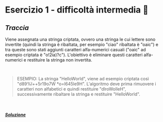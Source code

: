 # Esercizio 1 - difficoltà intermedia 📒

## ***Traccia***
Viene assegnata una stringa criptata, ovvero una stringa le cui lettere sono invertite (quindi la stringa è ribaltata, per esempio "ciao" ribaltata è "oaic") e tra queste sono stati aggiunti caratteri alfa-numerici casuali ("oaic" ad esempio criptata è "o!2ia)?c").
L'obiettivo è eliminare questi caratteri alfa-numerici e restituire la stringa non invertita.

<br>

>ESEMPIO:
>La stringa "HelloWorld", viene ad esempio criptata così "d89%l++5r19o7W *o=l645le9H".
L'algoritmo deve prima rimuovere i caratteri non alfabetici e quindi restituire "dlroWolleH",
successivamente ribaltare la stringa e restituire "HelloWorld".

<br>

##### ***[Soluzione](./2-soluzione/ "soluzione-esercizio")***